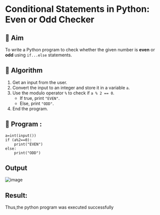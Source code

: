 # Conditional Statements in Python: Even or Odd Checker

## 🎯 Aim
To write a Python program to check whether the given number is **even** or **odd** using `if...else` statements.

## 🧠 Algorithm
1. Get an input from the user.
2. Convert the input to an integer and store it in a variable `a`.
3. Use the modulo operator `%` to check if `a % 2 == 0`.
   - If true, print `"EVEN"`.
   - Else, print `"ODD"`.
4. End the program.

## 🧾 Program :
```
a=int(input())
if (a%2==0):
    print("EVEN")
else:
    print("ODD")
```
## Output
![image](https://github.com/user-attachments/assets/d038233d-cdeb-4d4e-a0a3-21a94f5341a4)


## Result:
Thus,the python program was executed successfully
